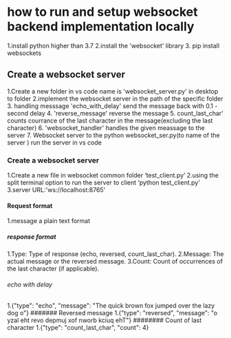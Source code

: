 # how to run and setup websocket backend implementation locally
1.install python higher than 3.7
2.install the 'websocket' library
3. pip install websockets
## Create a websocket server
1.Create a new folder in vs code name is 'websocket_server.py' in desktop to folder 
2.implement the websocket server in the path of the specific folder
3. handling messsage 'echo_with_delay' send the message back with 0.1 - second delay
4. 'reverse_message' reverse the message
5. count_last_char' counts courrance of the last character in the message(excluding the last character)
6. 'websocket_handler' handles the given meassage to the server
7. Websocket server to the python websocket_ser.py(to name of the server ) run the server in vs code
###  Create a websocket server
1.Create  a new file in websocket common folder ‘test_client.py’
2.using the split terminal option to run the server to client ‘python test_client.py’
3.server URL:'ws://localhost:8765'
#### Request format
1.message a plain text format
##### response format
1.Type: Type of response (echo, reversed, count_last_char).
2.Message: The actual message or the reversed message.
3.Count: Count of occurrences of the last character (if applicable).
###### echo with delay
1.{"type": "echo", "message": "The quick brown fox jumped over the lazy dog o"}
####### Reversed message
1.{"type": "reversed", "message": "o yzal eht revo depmuj xof nworb kciuq ehT"}
######## Count of last character
1.{"type": "count_last_char", "count": 4}





